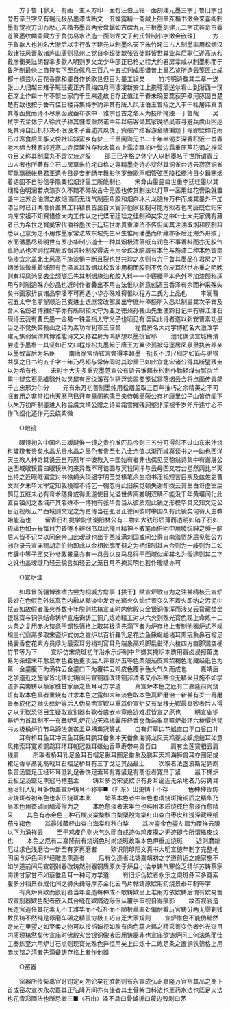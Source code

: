 <!-- { "loadSidebar": true } -->
　　方于鲁【寥天一有画一主人方印一面冇汪伯玉铭一面刻建元墨三字于鲁旧字也旁冇辛丑字又有瑞元极品墨漆成断文　玄蝉露精一斋藏上刻辛亥楷书潄金来喜阁制墨有觉我方印万厯己未楷书墨首两旁盘螭如古碑九元三极墨刻建元二字式甚竒古羲苍篆墨纹麟斋藏方于鲁仿易水法造一面刻龙文子封氏督制小字潄金嵌珠】
　　方于鲁歙人也初名大滶后以字行改字建元以制墨名天下朱竹垞曰古人制墨率用松烟汉取诸扶风晋取诸庐山唐则易州上党自李超徙歙张谷徙黟皆世其业其后耿仁遂髙庆和戴彦衡吴滋胡智率多歙人明则罗文龙少华邵正已格之程大约君房辈咸以制墨称而于鲁所制最伙上自符玺下至杂佩凡三百八十五式刋成图谱曽上呈乙览所造云笺匪止成都十様尝以百花香露和墨自作长歌世但目为墨工误矣
　　竹垞明诗载其二章一送张山人归越曰雉子斑斑麦正齐黄梅四月雨凄凄新安江上携尊酒送尔看山到浙西一璞石席上作曰十年不惯出家门千里来逢故旧存正值江干春未晚蒌蒿荻笋煮河豚固自楚楚有致也按于鲁有佳日楼诗集梅季豹评其有唐人风汪伯玉曽招之入丰干社屠纬真谓其尊函叟而诗不尽禀函叟葢布衣中一雅宗也古之名人为技所掩独一于鲁哉
　　吴拭字去尘休宁人徐武子称其慷慨重然诺中年以结客倾其家晚栖吴市寻避兵虞山困厄死其诗自出机杼决不冺没朱子蓉述其夙饶于赀破产结客游金陵徧题十寺廊壁如花雨已过寒食后风筝又傍社坛斜蛮乡有梦三千里闽海无书二十年半偈岁深香积饭一畨春老木绵衣移家转近寒山寺探箧惟存秋水篇衣上露凉飘桕叶鬓边霜重压芦花诵之神采夺目又称其制糜丸不啻沈珪对胶
　　邵正已字格之休宁人以制墨名于世所谓青丘山人者也所著有立石山房草朱竹垞曰格之専精墨务诗亦斐然其铜雀台诗云寂寂铜雀望飘飘繐帐悬君王遗令日是妾断肠年舞影伤罗绮歌声咽管弦西陵松槚冷日夕鎻寒烟着语固不自俗信乎隃麋松烟非墨工所能制也
　　宋弇山墨品曰世重李廷珪墨以其烟轻色明润若点漆岁久不黯不碎故古今无匹也传其制法以灯草一茎用红花膏染就置盏中注苏合油燃之故烟清而无煤气制鹿角胶和烟杂冰片龙脑杵万杵而成其墨外不加漆当时已计两准价盖其工料精良皆出自大官非他家私制可能方拟者也南唐既亡归宋内库宋祖不知寳惜修大内工作以之代煤而廷珪之佳制殚矣宋之中叶士大夫家偶有藏者已为希世之寳矣宋代潘谷墨次于廷珪世亦贵重潘法不传但闻其注油取烟和胶制料悉以己意为之不用作墨家常法故东坡先生平生惟用潘墨而所藏亦多后迁海外舟败于水而潘墨尽焉明世有罗小华制小道士一种其烟极清落纸有润色不事香料而亦无胶气真絶品也次则程君房取烟甚轻制胶得法不用金珠冰脑屑有本色与施漆二种本色宜南施漆宜北盖北土风髙不施漆惧中断且裂也世共珍之次则有方于鲁其墨品在君房之下烟微浓微重着纸颇有色泽盖其取烟以松取油用桐而胶则不免杂皮耳然世亦重之明晚则有程凤池吴去尘颉颃后先其制烟施油和胶入料一一中窽概于本色外不加漆颇称适用与时制逈殊亦妙品也近时作者叠出不用古法惟以新意创造虽香泽有余而神采殊失矣书画家折衷诸品李潘不可再遇小华亦殊难得惟以程方二氏为上品也
　　丰润曹冠五太守名鼎望顺治己亥进士选庶常改部属出守徽州俸额所入悉以制墨其次子宾及舍人名鈖者博雅好亊亦有所制较太守为亚之徳州孙莪山先生使黔日记中有得江津石砚诗云我有曹氏墨一金易一铢盖指太守父子也顷见有误读此诗者遂以新安曹素功墨当之不觉失笑莪山之诗为素功增利市三倍矣
　　程君房名大约字博初名大滶改字建元焦弱侯谓其博雅能诗文又称君房为鸿胪想以墨授官耶
　　池北偶谈宣城梅清尝遗予墨朴一其坚如石文曰程燎松丸墨起于唐王方翼少孤被母逐居凤泉里执苦养亲以墨致富后为名臣
　　南唐徐常侍铉言尝得李超墨一挺长不过尺细才如筯与弟锴共享之日书约五千字十年乃尽超与常侍同时其珍重已如此宜北宋诸公得其断璧残圭以为希有也
　　宋时士大夫多重兖墨范宣公有诗云谁爇长松制作勤轻煤匀腻杂兰熏中疑玄石无纎翳外似灵犀有宻纹溪石乍研浮紫翠蜀笺试冩落烟云会将点画传青简千古忠邪为尔分
　　元有朱万初善制墨纯用松烟盖取三百年摧朽之余精英之不可冺者用之非常松也天厯己巳开奎章阁拣儒臣亲侍翰墨荣公存初康里公子山皆侍阁下以朱万初所制墨进大称旨虞文靖公赠之诗曰霜雪摧残涧壑非深根千岁斧斤违寸心不作飞烟化还作元云绕紫微

　　○眼镜

　　眼镜初入中国名曰叆叇惟一镜之贵价准匹马今则三五分可得然不过山东米汁烧料玻瓈者贵矣水晶尤贵水晶之墨色者贵至七八金余值以渐而减真读书之一助也西洋天主教人神竒其说云自万厯年中彼教入中国始有者非也偶见吴匏翁诗集中有谢屠公送西域眼镜篇曰眼镜从何来异哉不可诘圆与荚钱同净与云母匹又若台星然两比半天出持之近眼眶偏宜对书帙蝇头琐细字明莹类椽笔余生抱书淫视短苦目疾及兹佐吏曹文案夕未毕太宰定知我投赠不待乞一朝忽得此旧疾觉顿失谢却拨云膏生白讶虚室扁鹊见五脏未必有竒术随身或得此遂使目光溢世传离娄明双睛不能没千年黄壤间化此直百镒闻之西域产其名殊不一博物有张华吾当从彼质观此镜之形模毕具又知文定公目近视所云产西域则文定之为吏侍当在弘治正徳间彼时中国久有此镜矣何待天主教始能造也
　　留青日札提学副使潮阳林公有二物如大钱形质薄而透明如硝子石如琉璃色如云母每目力昏倦不辨细书以此掩目精神不散笔画倍明中用绫绢聨之缚于脑后人皆不识举以问余余曰此叆叇也出于西域满剌国或问公得自南海贾胡后见张公方洲杂录云宣庙赐胡宗伯物即此以金相轮廓而衍之为柄纽制其末合则为一岐则为二如市肆中等子匣又孙参政景章亦有一具云以良马易得于西域似闻其名为僾逮则其二字之讹也盖叆叇乃轻云貌言如轻云之笼日月不掩其明也若作暧曃亦可

　　○宣炉注

　　如皋冒辟疆博雅嗜古尝为桐城方詹事【拱干】赋宣炉歌自为之注甚精核云宣炉最妙在色假色外炫真色内融从黯淡中发竒光爇火久灿烂善变久不着火即纳之污泥中拭去如故假者虽火养数十年脱则枯槁宣庙时内佛殿火金银铜像浑而液又云寳藏焚金银珠寳与铜俱结命铸炉宣庙询铸工铜几炼始精工对以六火则殊光寳色现上命炼十二火条之复用赤火镕条于钢铁筛格上取其极清先滴下者为炉存格上者制他器炉式不规规三代鼎鬲多取宋瓷炉式仿之宣炉以百折彝乳足花边鱼鳅蜒蚰诸耳熏冠象鼻石榴足橘囊香奁花素方员鼎为最索耳分裆判官耳角端象鬲鸡脚扁畨环六棱四方直脚漏空桶竹节等为下
　　宣炉仿宋烧斑初年沿永乐炉制中年嫌其掩炉本质用番卤浸擦薫洗易为茶蜡末年愈显本色着色更淡后人评宣炉五等色栗殻茄皮棠棃褐色而藏经纸色为第一金鎏腹下为涌祥云金鎏口下为覆祥云鸡皮色覆手色火气久而成也
　　嘉靖后之学道近之施家皆北铸北铸间用宣铜器改铸铜非清液又小冶寒俭无精采且施不如学道多矣南铸以蔡家胜甘家蔡之鱼耳可方学道
　　真宣炉本色之厄有二嘉隆前尚烧斑有取本色真者重烧有过求本色之露如末年淡色取本色真炉磨治一新甚有岁一再磨景泰成化之狮头彝炉等后人伪易凿宣欵以重其价宣炉又有呈様无欵最真妙者后人得之以无欵恐俗目生疑取宣别器有欵者凿嵌毕竟痕迹难冺皆宣之厄也
　　明宣庙铜器炉为首其制不一有彝炉乳炉花边天鸡橘囊压经香奁角端象鬲匾炉畨环六棱缨络梵书太极桶炉竹节马蹄法盏盋盂马槽熏冠等式
　　口有灯草边花觚直口平口瓮口井
　　耳有桥耳鱼耳冲天鱼耳鳅耳鹏耳畨象冲天畨象海狮龙凤天鸡夔龙螭虎结耳如意风箱索耳寛紧鹦鹉耳环耳朝冠戟耳蜒蚰香草寿带鸟兽吞口
　　肩有金莲寳相云肩线肩
　　所取者桥耳乳足鱼耳石榴足鳅耳圏足畨象及鹏耳天鸡海狮兽耳亦圏足或裙足香草髙乳髙戟耳石榴足桥耳有三丁戈足其品最上
　　次取者法盏波斯足鹦鹉象首汤盬足压经环耳低乳足香饼足索耳有寛紧足有髙低者寛昂于紧
　　最下桶炉云板足汤盬足熏冠马槽盋盂
　　铸耳多仿宋瓷欵识有身耳逼近无余地者乃另铸耳磨治钉入钉耳多伪盖宣炉铸耳不称率■〈扌东〉出更铸十不存一
　　色种种皆仿宋烧斑者初年色也永乐烧斑本此
　　蜡茶本色者中年色也谓烧斑掩铜质之精华乃尚本色用畨磠同醋浸擦为之
　　本色愈淡者末年色也纯用本质烧成色愈淡而愈精采
　　其色有赤金色三种石榴皮棠棃秋白棃栗殻海棠红山查白枣皮红浅深藏经纸茄皮羯色
　　其最浅藏经山查白海棠红秋白棃
　　其次鎏金色鎏左肩为覆祥云腹以下为涌祥云
　　至于鸡皮色则火气久而自成迹似鸡皮摸之无迹即今所谓橘皮纹也
　　本色之厄有二嘉隆前有烧斑色时尚烧斑故取本色炉重加烧斑
　　近则磨新厄过求色浅磨治一新至有岁再磨者
　　欵识阴印阳文真书大明宣徳年制字完整地明润与炉色同非经雕凿熏造者
　　后有伪造者北铸嘉靖初之学道前近之施家施不如学道前间用宣铜别器改铸然别器铜质原次于炉且小冶单铸气寒俭乏精华苏铸蔡家南铸甘家甘不如蔡惟鱼耳一种可方学道
　　有旧炉伪欵者永乐之烧斑彝耳多寛索腹多分裆景泰成化间之狮头彝等厚赤金化云鸟片帖铸原欵用药烧景泰年制等字
　　有真炉真欵而嵌钉者当年监造每种成不敢铸欵呈上准用方依欵铸后谓有欵易售取宣别器欵色配者嵌入其合缝在欵隅边际但从覆手审视自得痕影
　　故首视官造民造官造任其花素无不工雅华而不妖朴而不陋极草率处偏耐看玩官铸分两无零剰钱数民铸不然纯是琢磨车碾之精虽穷极工巧自乏大家规则
　　宣炉惟色不能伪黯然竒光在里望之如至柔之物可以挼搯廹视如肤有肉色藴火爇之精采善变伪者外光夺目内质理槁然矣传宣庙时佛殿灾金银铜像液因用铸器非也宣庙欲铸炉问工何法炼而佳工奏炼至六用炉甘石点则现寳光殊色异恒用矣上曰炼十二炼足条之置钢铁筛格上用赤炭镕之清者先滴备铸存格上者作他器

　　○窑器

　　窑器所传柴禹官哥钧定可勿论矣在胜朝则有永宣成弘正嘉隆万官窑其品之髙下首成窑次宣次永次嘉其正弘隆万间亦有佳者其土骨紫白料法也垩药水法也厎足火法也花青彩画法也所忌者三■〈石由〉泽不具曰骨罅折曰蔑边毁剥曰茅
